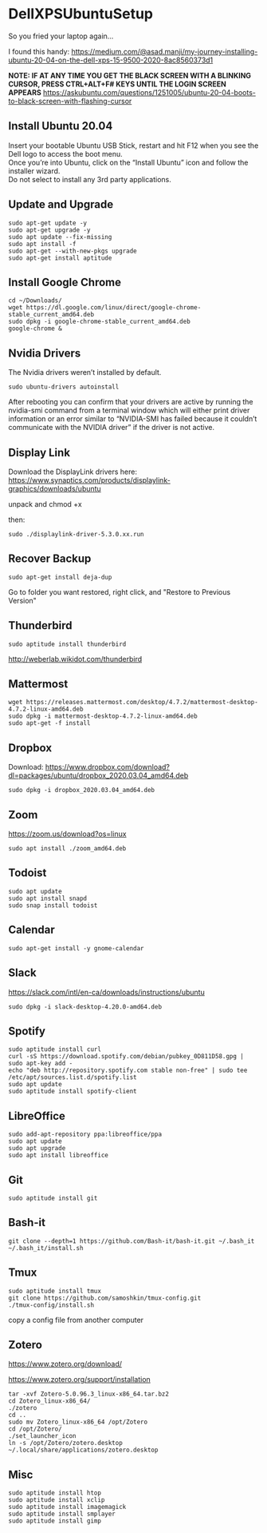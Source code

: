 # DellXPSUbuntuSetup
So you fried your laptop again...

I found this handy: https://medium.com/@asad.manji/my-journey-installing-ubuntu-20-04-on-the-dell-xps-15-9500-2020-8ac8560373d1

**NOTE: IF AT ANY TIME YOU GET THE BLACK SCREEN WITH A BLINKING CURSOR, PRESS CTRL+ALT+F# KEYS UNTIL THE LOGIN SCREEN APPEARS**
https://askubuntu.com/questions/1251005/ubuntu-20-04-boots-to-black-screen-with-flashing-cursor

## Install Ubuntu 20.04
Insert your bootable Ubuntu USB Stick, restart and hit F12 when you see the Dell logo to access the boot menu.  
Once you’re into Ubuntu, click on the “Install Ubuntu” icon and follow the installer wizard.  
Do not select to install any 3rd party applications.  

## Update and Upgrade
```console
sudo apt-get update -y
sudo apt-get upgrade -y
sudo apt update --fix-missing
sudo apt install -f
sudo apt-get --with-new-pkgs upgrade
sudo apt-get install aptitude
```

## Install Google Chrome
```console
cd ~/Downloads/
wget https://dl.google.com/linux/direct/google-chrome-stable_current_amd64.deb
sudo dpkg -i google-chrome-stable_current_amd64.deb
google-chrome &
```

## Nvidia Drivers
The Nvidia drivers weren’t installed by default.

```console
sudo ubuntu-drivers autoinstall
```
<!--
Add "nomodeset" next to "quiet splash" in /etc/default/grub

```console
sudo update-grub
```
-->

After rebooting you can confirm that your drivers are active by running the nvidia-smi command from a terminal window which will either print driver information or an error similar to “NVIDIA-SMI has failed because it couldn’t communicate with the NVIDIA driver” if the driver is not active.

## Display Link
<!-- 
https://github.com/AdnanHodzic/displaylink-debian

```console
sudo apt-get install git
cd ~/Downloads
git clone https://github.com/AdnanHodzic/displaylink-debian.git
cd displaylink-debian/ && sudo ./displaylink-debian.sh
```
-->

Download the DisplayLink drivers here:
https://www.synaptics.com/products/displaylink-graphics/downloads/ubuntu

unpack and chmod +x

then:

```console
sudo ./displaylink-driver-5.3.0.xx.run
```
## Recover Backup

```console
sudo apt-get install deja-dup
```
Go to folder you want restored, right click, and "Restore to Previous Version"

## Thunderbird

```console
sudo aptitude install thunderbird
```
http://weberlab.wikidot.com/thunderbird

## Mattermost

```console
wget https://releases.mattermost.com/desktop/4.7.2/mattermost-desktop-4.7.2-linux-amd64.deb
sudo dpkg -i mattermost-desktop-4.7.2-linux-amd64.deb
sudo apt-get -f install
```

## Dropbox

Download: https://www.dropbox.com/download?dl=packages/ubuntu/dropbox_2020.03.04_amd64.deb

```console
sudo dpkg -i dropbox_2020.03.04_amd64.deb
```

## Zoom

https://zoom.us/download?os=linux

```console
sudo apt install ./zoom_amd64.deb
```

## Todoist

```console
sudo apt update
sudo apt install snapd
sudo snap install todoist
```

## Calendar

```console
sudo apt-get install -y gnome-calendar
```

## Slack
https://slack.com/intl/en-ca/downloads/instructions/ubuntu

```console
sudo dpkg -i slack-desktop-4.20.0-amd64.deb
```
## Spotify

```console
sudo aptitude install curl
curl -sS https://download.spotify.com/debian/pubkey_0D811D58.gpg | sudo apt-key add -
echo "deb http://repository.spotify.com stable non-free" | sudo tee /etc/apt/sources.list.d/spotify.list
sudo apt update
sudo aptitude install spotify-client
```
## LibreOffice

```console
sudo add-apt-repository ppa:libreoffice/ppa
sudo apt update
sudo apt upgrade
sudo apt install libreoffice
```

## Git

```console
sudo aptitude install git
```

## Bash-it

```console
git clone --depth=1 https://github.com/Bash-it/bash-it.git ~/.bash_it
~/.bash_it/install.sh
```

## Tmux

```console
sudo aptitude install tmux 
git clone https://github.com/samoshkin/tmux-config.git
./tmux-config/install.sh
```
copy a config file from another computer

## Zotero

https://www.zotero.org/download/

https://www.zotero.org/support/installation

```console
tar -xvf Zotero-5.0.96.3_linux-x86_64.tar.bz2
cd Zotero_linux-x86_64/
./zotero
cd ..
sudo mv Zotero_linux-x86_64 /opt/Zotero
cd /opt/Zotero/
./set_launcher_icon
ln -s /opt/Zotero/zotero.desktop ~/.local/share/applications/zotero.desktop
```

## Misc
```console
sudo aptitude install htop
sudo aptitude install xclip
sudo aptitude install imagemagick
sudo aptitude install smplayer
sudo aptitude install gimp
```

